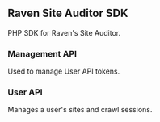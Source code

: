 ## Raven Site Auditor SDK

PHP SDK for Raven's Site Auditor.

### Management API

Used to manage User API tokens.

### User API

Manages a user's sites and crawl sessions.
